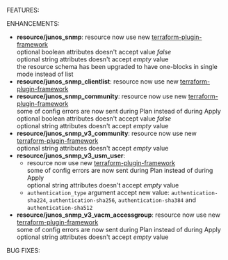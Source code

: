 <!-- markdownlint-disable-file MD013 MD041 -->
FEATURES:

ENHANCEMENTS:

* **resource/junos_snmp**: resource now use new [terraform-plugin-framework](https://github.com/hashicorp/terraform-plugin-framework)  
  optional boolean attributes doesn't accept value *false*  
  optional string attributes doesn't accept *empty* value  
  the resource schema has been upgraded to have one-blocks in single mode instead of list
* **resource/junos_snmp_clientlist**: resource now use new [terraform-plugin-framework](https://github.com/hashicorp/terraform-plugin-framework)
* **resource/junos_snmp_community**: resource now use new [terraform-plugin-framework](https://github.com/hashicorp/terraform-plugin-framework)  
  some of config errors are now sent during Plan instead of during Apply  
  optional boolean attributes doesn't accept value *false*  
  optional string attributes doesn't accept *empty* value  
* **resource/junos_snmp_v3_community**: resource now use new [terraform-plugin-framework](https://github.com/hashicorp/terraform-plugin-framework)  
  optional string attributes doesn't accept *empty* value  
* **resource/junos_snmp_v3_usm_user**:  
  * resource now use new [terraform-plugin-framework](https://github.com/hashicorp/terraform-plugin-framework)  
  some of config errors are now sent during Plan instead of during Apply  
  optional string attributes doesn't accept *empty* value  
  * `authentication_type` argument accept new value: `authentication-sha224`, `authentication-sha256`, `authentication-sha384` and `authentication-sha512`
* **resource/junos_snmp_v3_vacm_accessgroup**: resource now use new [terraform-plugin-framework](https://github.com/hashicorp/terraform-plugin-framework)  
  some of config errors are now sent during Plan instead of during Apply  
  optional string attributes doesn't accept *empty* value  

BUG FIXES:

